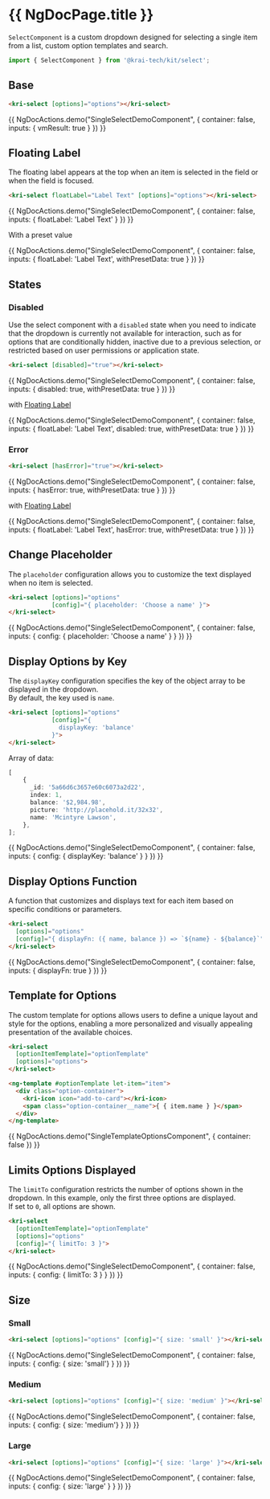 # {{ NgDocPage.title }}

`SelectComponent` is a custom dropdown designed for selecting a single item from a list, custom option templates and search. 

```ts
import { SelectComponent } from '@krai-tech/kit/select';
```

## Base

```html
<kri-select [options]="options"></kri-select>
```

{{ NgDocActions.demo("SingleSelectDemoComponent", { container: false, inputs: { vmResult: true } }) }}

## Floating Label

The floating label appears at the top when an item is selected in the field or when the field is focused.

```html
<kri-select floatLabel="Label Text" [options]="options"></kri-select>
```

{{ NgDocActions.demo("SingleSelectDemoComponent", { container: false, inputs: { floatLabel: 'Label Text' } }) }}

With a preset value

{{ NgDocActions.demo("SingleSelectDemoComponent", { container: false, inputs: { floatLabel: 'Label Text', withPresetData: true } }) }}


## States

### Disabled

Use the select component with a `disabled` state when you need to indicate that the dropdown is currently not available for interaction, such as for options that are conditionally hidden, inactive due to a previous selection, or restricted based on user permissions or application state.

```html
<kri-select [disabled]="true"></kri-select>
```

{{ NgDocActions.demo("SingleSelectDemoComponent", { container: false, inputs: { disabled: true, withPresetData: true } }) }}

with [Floating Label](en/docs/components/select#floating-label)

{{ NgDocActions.demo("SingleSelectDemoComponent", { container: false, inputs: { floatLabel: 'Label Text',  disabled: true, withPresetData: true } }) }}

### Error

```html
<kri-select [hasError]="true"></kri-select>
```

{{ NgDocActions.demo("SingleSelectDemoComponent", { container: false, inputs: { hasError: true, withPresetData: true } }) }}

with [Floating Label](en/docs/components/select#floating-label)

{{ NgDocActions.demo("SingleSelectDemoComponent", { container: false, inputs: { floatLabel: 'Label Text',  hasError: true, withPresetData: true } }) }}

## Change Placeholder

The `placeholder` configuration allows you to customize the text displayed when no item is selected.

```html
<kri-select [options]="options"
            [config]="{ placeholder: 'Choose a name' }">
</kri-select>
```

{{ NgDocActions.demo("SingleSelectDemoComponent", { container: false, inputs: { config: { placeholder: 'Choose a name' } } }) }}

## Display Options by Key

The `displayKey` configuration specifies the key of the object array to be displayed in the dropdown. <br>
By default, the key used is `name`.

```html {3}
<kri-select [options]="options"
            [config]="{ 
              displayKey: 'balance' 
            }">
</kri-select>
```
Array of data:

```ts {5}
[
    {
      _id: '5a66d6c3657e60c6073a2d22',
      index: 1,
      balance: '$2,984.98',
      picture: 'http://placehold.it/32x32',
      name: 'Mcintyre Lawson',
    },
];
```

{{ NgDocActions.demo("SingleSelectDemoComponent", { container: false, inputs: { config: { displayKey: 'balance' } } }) }}

## Display Options Function

A function that customizes and displays text for each item based on specific conditions or parameters.

```html {3}
<kri-select
  [options]="options"
  [config]="{ displayFn: ({ name, balance }) => `${name} - ${balance}`">
</kri-select>
```

{{ NgDocActions.demo("SingleSelectDemoComponent", { container: false, inputs: { displayFn: true } }) }}

## Template for Options

The custom template for options allows users to define a unique layout and style for the options, enabling a more personalized and visually appealing presentation of the available choices.

```html
<kri-select
  [optionItemTemplate]="optionTemplate"
  [options]="options">
</kri-select>

<ng-template #optionTemplate let-item="item">
  <div class="option-container">
    <kri-icon icon="add-to-card"></kri-icon>
    <span class="option-container__name">{ { item.name } }</span>
  </div>
</ng-template>
```

{{ NgDocActions.demo("SingleTemplateOptionsComponent", { container: false }) }}

## Limits Options Displayed

The `limitTo` configuration restricts the number of options shown in the dropdown. In this example, only the first three options are displayed. <br> 
If set to `0`, all options are shown. 

```html {4}
<kri-select
  [optionItemTemplate]="optionTemplate"
  [options]="options"
  [config]="{ limitTo: 3 }">
</kri-select>
```

{{ NgDocActions.demo("SingleSelectDemoComponent", { container: false, inputs: { config: { limitTo: 3 } } }) }}

## Size

### Small

```html
<kri-select [options]="options" [config]="{ size: 'small' }"></kri-select>
```

{{ NgDocActions.demo("SingleSelectDemoComponent", { container: false, inputs: { config: { size: 'small'} } }) }}

### Medium

```html
<kri-select [options]="options" [config]="{ size: 'medium' }"></kri-select>
```

{{ NgDocActions.demo("SingleSelectDemoComponent", { container: false, inputs: { config: { size: 'medium'} } }) }}

### Large

```html
<kri-select [options]="options" [config]="{ size: 'large' }"></kri-select>
```

{{ NgDocActions.demo("SingleSelectDemoComponent", { container: false, inputs: { config: { size: 'large' } } }) }}
